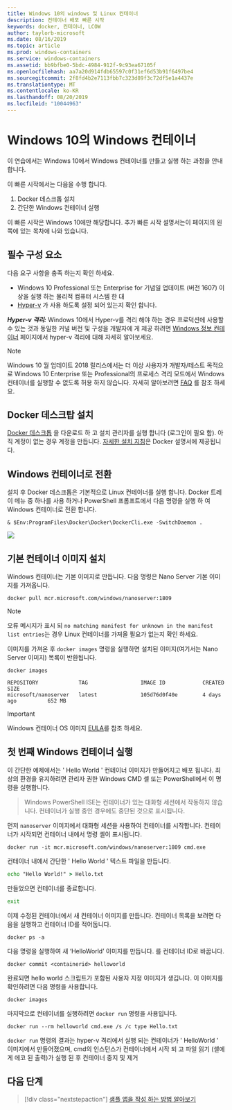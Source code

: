 ```yaml
---
title: Windows 10의 windows 및 Linux 컨테이너
description: 컨테이너 배포 빠른 시작
keywords: docker, 컨테이너, LCOW
author: taylorb-microsoft
ms.date: 08/16/2019
ms.topic: article
ms.prod: windows-containers
ms.service: windows-containers
ms.assetid: bb9bfbe0-5bdc-4984-912f-9c93ea67105f
ms.openlocfilehash: aa7a20d914fdb65597c0f31ef6d53b91f6497be4
ms.sourcegitcommit: 2f8fd4b2e7113fbb7c323d89f3c72df5e1a4437e
ms.translationtype: MT
ms.contentlocale: ko-KR
ms.lasthandoff: 08/20/2019
ms.locfileid: "10044963"
---
```

# <a name="windows-containers-on-windows-10"></a>Windows 10의 Windows 컨테이너

이 연습에서는 Windows 10에서 Windows 컨테이너를 만들고 실행 하는 과정을 안내 합니다.

이 빠른 시작에서는 다음을 수행 합니다.

1. Docker 데스크톱 설치
2. 간단한 Windows 컨테이너 실행

이 빠른 시작은 Windows 10에만 해당합니다. 추가 빠른 시작 설명서는이 페이지의 왼쪽에 있는 목차에 나와 있습니다.

## <a name="prerequisites"></a>필수 구성 요소
다음 요구 사항을 충족 하는지 확인 하세요.
- Windows 10 Professional 또는 Enterprise for 기념일 업데이트 (버전 1607) 이상을 실행 하는 물리적 컴퓨터 시스템 한 대 
- [Hyper-v](https://docs.microsoft.com/virtualization/hyper-v-on-windows/reference/hyper-v-requirements) 가 사용 하도록 설정 되어 있는지 확인 합니다.

***Hyper-v 격리:*** Windows 10에서 Hyper-v를 격리 해야 하는 경우 프로덕션에 사용할 수 있는 것과 동일한 커널 버전 및 구성을 개발자에 게 제공 하려면 [Windows 정보 컨테이너](../about/index.md) 페이지에서 hyper-v 격리에 대해 자세히 알아보세요.

> [!NOTE]
> Windows 10 월 업데이트 2018 릴리스에서는 더 이상 사용자가 개발자/테스트 목적으로 Windows 10 Enterprise 또는 Professional의 프로세스 격리 모드에서 Windows 컨테이너를 실행할 수 없도록 허용 하지 않습니다. 자세히 알아보려면 [FAQ](../about/faq.md) 를 참조 하세요.

## <a name="install-docker-desktop"></a>Docker 데스크탑 설치

[Docker 데스크톱](https://store.docker.com/editions/community/docker-ce-desktop-windows) 을 다운로드 하 고 설치 관리자를 실행 합니다 (로그인이 필요 함). 아직 계정이 없는 경우 계정을 만듭니다. [자세한 설치 지침](https://docs.docker.com/docker-for-windows/install)은 Docker 설명서에 제공됩니다.

## <a name="switch-to-windows-containers"></a>Windows 컨테이너로 전환

설치 후 Docker 데스크톱은 기본적으로 Linux 컨테이너를 실행 합니다. Docker 트레이 메뉴 중 하나를 사용 하거나 PowerShell 프롬프트에서 다음 명령을 실행 하 여 Windows 컨테이너로 전환 합니다.

```console
& $Env:ProgramFiles\Docker\Docker\DockerCli.exe -SwitchDaemon .
```

![](./media/docker-for-win-switch.png)

## <a name="install-base-container-images"></a>기본 컨테이너 이미지 설치

Windows 컨테이너는 기본 이미지로 만듭니다. 다음 명령은 Nano Server 기본 이미지를 가져옵니다.

```console
docker pull mcr.microsoft.com/windows/nanoserver:1809
```

> [!NOTE]
> 오류 메시지가 표시 되 `no matching manifest for unknown in the manifest list entries`는 경우 Linux 컨테이너를 가져올 필요가 없는지 확인 하세요.

이미지를 가져온 후 `docker images` 명령을 실행하면 설치된 이미지(여기서는 Nano Server 이미지) 목록이 반환됩니다.

```console
docker images

REPOSITORY             TAG                 IMAGE ID            CREATED             SIZE
microsoft/nanoserver   latest              105d76d0f40e        4 days ago          652 MB
```

> [!IMPORTANT]
> Windows 컨테이너 OS 이미지 [EULA](../images-eula.md)를 참조 하세요.

## <a name="run-your-first-windows-container"></a>첫 번째 Windows 컨테이너 실행

이 간단한 예제에서는 ' Hello World ' 컨테이너 이미지가 만들어지고 배포 됩니다. 최상의 환경을 유지하려면 관리자 권한 Windows CMD 셸 또는 PowerShell에서 이 명령을 실행합니다.

> Windows PowerShell ISE는 컨테이너가 있는 대화형 세션에서 작동하지 않습니다. 컨테이너가 실행 중인 경우에도 중단된 것으로 표시됩니다.

먼저 `nanoserver` 이미지에서 대화형 세션을 사용하여 컨테이너를 시작합니다. 컨테이너가 시작되면 컨테이너 내에서 명령 셸이 표시됩니다.  

```console
docker run -it mcr.microsoft.com/windows/nanoserver:1809 cmd.exe
```

컨테이너 내에서 간단한 ' Hello World ' 텍스트 파일을 만듭니다.

```cmd
echo "Hello World!" > Hello.txt
```   

만들었으면 컨테이너를 종료합니다.

```cmd
exit
```

이제 수정된 컨테이너에서 새 컨테이너 이미지를 만듭니다. 컨테이너 목록을 보려면 다음을 실행하고 컨테이너 ID를 적어둡니다.

```console
docker ps -a
```

다음 명령을 실행하여 새 ‘HelloWorld’ 이미지를 만듭니다. <containerid>를 컨테이너 ID로 바꿉니다.

```console
docker commit <containerid> helloworld
```

완료되면 hello world 스크립트가 포함된 사용자 지정 이미지가 생깁니다. 이 이미지를 확인하려면 다음 명령을 사용합니다.

```console
docker images
```

마지막으로 컨테이너를 실행하려면 `docker run` 명령을 사용입니다.

```console
docker run --rm helloworld cmd.exe /s /c type Hello.txt
```

`docker run` 명령의 결과는 hyper-v 격리에서 실행 되는 컨테이너가 ' HelloWorld ' 이미지에서 만들어졌으며, cmd의 인스턴스가 컨테이너에서 시작 되 고 파일 읽기 (셸에 게 에코 된 출력)가 실행 된 후 컨테이너 중지 및 제거

## <a name="next-steps"></a>다음 단계

> [!div class="nextstepaction"]
> [샘플 앱을 작성 하는 방법 알아보기](./building-sample-app.md)
